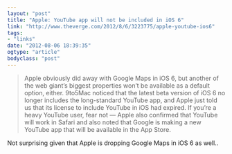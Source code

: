 ```yaml
---
layout: "post"
title: "Apple: YouTube app will not be included in iOS 6"
link: "http://www.theverge.com/2012/8/6/3223775/apple-youtube-ios6"
tags: 
- "links"
date: "2012-08-06 18:39:35"
ogtype: "article"
bodyclass: "post"
---
```


> Apple obviously did away with Google Maps in iOS 6, but another of the web giant’s biggest properties won’t be available as a default option, either. 9to5Mac noticed that the latest beta version of iOS 6 no longer includes the long-standard YouTube app, and Apple just told us that its license to include YouTube in iOS had expired. If you’re a heavy YouTube user, fear not — Apple also confirmed that YouTube will work in Safari and also noted that Google is making a new YouTube app that will be available in the App Store.

Not surprising given that Apple is dropping Google Maps in iOS 6 as well..